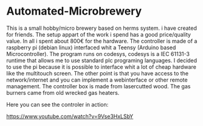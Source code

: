 ﻿# Automated-Microbrewery


This is a small hobby/micro brewery based on herms system. i have created for friends.
The setup appart of the work i spend has a good price/quality value. 
In all i spent about 800€ for the hardware.
The controller is made of a raspberry pi (debian linux) interfaced whit a Teensy (Arduino based Microcontroller). 
The program runs on codesys, codesys is a  IEC 61131-3 runtime that allows me to use standard plc programing languages. 
I decided to use the pi because it is possible to interface whit a lot of cheap hardware like the multitouch screen.
The other point is that you have access to the network/internet and you can implement a webinterface or other remote management.
The controller box is made from lasercutted wood.
The gas burners came from old wrecked gas heaters.




Here you can see the controler in action:



https://www.youtube.com/watch?v=9Vse3HxLSbY

